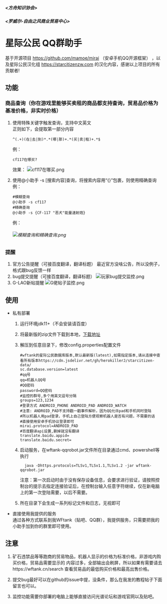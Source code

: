 ##### <方舟知识协会>

##### <罗威尔-自由之风商业贸易中心>

# 星际公民 QQ群助手

基于开源项目 
https://github.com/mamoe/mirai
（安卓手机QQ开源框架）
，以及星际公民汉化组
https://starcitizenzw.com
的汉化内容，感谢以上项目的所有贡献者!
## 功能

### 商品查询（你在游戏里能够买卖租的商品都支持查询，贸易品价格为基准价格，非实时价格）

1. 使用特殊关键字触发查询，支持中文英文  
   正则如下，会提取第一部分内容
   
    ```regexp
    ^(.+)(在|去|到)*.*(哪|那)+.*(买|卖|租)+.*$
    ```
   例：
   ```
   cf117在哪买?
   ```
   效果：
   ![cf117在哪买.png](https://vip1.loli.io/2021/03/14/CDcaY4AP5j1MeZg.png)
2. 使用@小助手 -s [搜索内容]查询，将搜索内容用“{}”包裹，则使用精确查询
   例：
   ```
   #模糊查询
   @小助手 -s cf117
   #精确查询
   @小助手 -s {CF-117 "恶犬"能量速射炮}
   ```
   例：
   
   ###### ![模糊查询和精确查询.png](https://vip2.loli.io/2021/03/14/Ao2eJUHE6CdzZhn.png)
### 提醒
1. 官方公告提醒（可接百度翻译，翻译标题）
   最近官方没啥公告，所以没例子，格式跟bug反馈一样
2. bug提交提醒（可接百度翻译，翻译标题）
   ![玩家bug提交监控.png](https://vip2.loli.io/2021/03/14/u8YVm9t71CQUse4.png)
3. G-LAO新帖提醒
   ![G佬帖子监控.png](https://vip1.loli.io/2021/03/14/uXCKBQxkDGA4sOm.png)
## 使用

- 私有部署
  1. 运行环境jdk11+（不会安装请百度）
  
  2. 将最新版的zip文件下载到本地，[下载地址](https://1drv.ms/u/s!AprDolSye6dIlJFOb4-j12LgLFf5iw?e=tifffe)
  
  3. 解压到任意目录下，修改config.properties配置文件
  
     ```properties
     #wftank的星际公民数据库版本,默认最新版(latest),如需指定版本,请从连接中查看所有版本https://cdn.jsdelivr.net/gh/herokillerJ/starcitizen-data/
     sc.database.version=latest
     #qq号
     qq=机器人QQ号
     #QQ密码
     password=QQ密码
     #监控的群号,多个用英文逗号分隔
     groups=123,1234
     #登录方式 ANDROID_PHONE ANDROID_PAD ANDROID_WATCH
     #注意: ANDROID_PAD不支持戳一戳事件解析，因为QQ允许pad和手机同时登陆
     #所以机器人用pad登录，手机上自己登陆方便观察机器人是否有问题，不需要的话
     #直接使用安卓手机协议登录即可
     mirai.protocol=ANDROID_PAD
     #百度翻译api设置,删掉就没有翻译
     translate.baidu.appid=
     translate.baidu.secret=
     ```
  
  4. 启动服务，在wftank-qqrobot.jar文件所在目录通过cmd、powershell等执行
  
     ```shell
       java -Dhttps.protocols=TLSv1,TLSv1.1,TLSv1.2 -jar wftank-qqrobot.jar
     ```
  
     注意：第一次启动时由于没有保存设备信息，会要求进行验证，请按照控制台的提示去指定连接验证后，在控制台输入任意字符继续，仅在新电脑上的第一次登陆需要，以后不需要。
  5. 所在目录下会生成一系列标记文件和日志，无视即可
- 直接使用我提供的服务  
   通过各种方式联系到我WFtank（贴吧、QQ群），我提供服务，只需要把我的小助手加到你的群里即可使用。
## 注意
1. 矿石违禁品等等跑商的贸易物品，机器人显示的价格为标准价格，非游戏内购买价格，贸易品需要显示的 
   内容过多，全部输出会刷屏，所以如果有需要请去https://wftank.cn/search
   查看贸易品的最低购买价格和最高出售价格。
   
2. 提交bug最好可以在github的issue中提，没条件，那么在我发的教程帖子下面留言也可以。
3. 监控功能需要你部署的电脑上能够直接访问光谱论坛和游戏官网以及贴吧。

